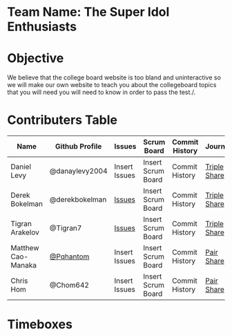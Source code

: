 # Team Name: The Super Idol Enthusiasts

# Objective
We believe that the college board website is too bland and uninteractive so we will make our own website to teach you about the collegeboard topics that you will need you will need to know in order to pass the test./. 

# Contributers Table
| Name | Github Profile | Issues | Scrum Board | Commit History | Journal | Role |
| - | - | - | - | - | - | - |
| Daniel Levy | @danaylevy2004 | Insert Issues | Insert Scrum Board | Commit History | [Triple Share](https://docs.google.com/document/d/1vTDoN6EwwSgW9PMBTnSQZSWHLS3bLMHj9KLXnAamV6o/edit#) | Scrum Master |
| Derek Bokelman | @derekbokelman |  [Issues](https://github.com/danaylevy2004/superidolenthusiasts/issues?q=assignee%3Aderekbokelman+is%3Aopen+) | Insert Scrum Board | Commit History | [Triple Share](https://docs.google.com/document/d/1vTDoN6EwwSgW9PMBTnSQZSWHLS3bLMHj9KLXnAamV6o/edit#) | Github Admin
| Tigran Arakelov | @Tigran7 | [Issues](https://github.com/danaylevy2004/superidolenthusiasts/issues?q=assignee%3ATigran7+is%3Aopen)| Insert Scrum Board | Commit History | [Triple Share](https://docs.google.com/document/d/1vTDoN6EwwSgW9PMBTnSQZSWHLS3bLMHj9KLXnAamV6o/edit#) | Deployment Manager |
| Matthew Cao-Manaka | [@Pqhantom](https://github.com/Pqhantom) | Insert Issues | Insert Scrum Board | Commit History | [Pair Share](https://docs.google.com/document/d/1b9SzFx7g9hf_kJIfIe7iW0cuRWeknSvzfgSPGQGoQYA/edit?usp=sharing) | Primary Designer |
| Chris Hom | @Chom642 | Insert Issues | Insert Scrum Board | Commit History | [Pair Share](https://docs.google.com/document/d/1b9SzFx7g9hf_kJIfIe7iW0cuRWeknSvzfgSPGQGoQYA/edit?usp=sharing) | Technical Officer |
# Timeboxes

